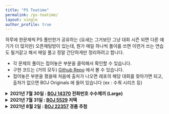 ```yaml
---
title: "PS Teatime"
permalink: /ps-teatime/
layout: single
author_profile: true
---
```


하루에 한문제씩 PS 풀만한거 공유하는 (요새는 그거보단 그냥 대회 시즌 되면 다른 얘기가 더 많지만) 오픈채팅방이 있는데, 뭔가 매일 하나씩 풀이를 쓰면 이런거 쓰는 연습도 될거같고 해서 매일 풀고 정말 간단하게만 정리하려고 합니다. 

- 각 문제의 풀이는 접어놓은 부분을 클릭해서 확인할 수 있습니다. 
- 구현 코드는 (거의 모두) [Github Repo](https://github.com/gratus907/Gratus_PS) 에서 볼 수 있습니다. 
- 접어놓은 부분을 폈을때 처음에 출처가 나오면 레포의 해당 대회를 찾아가면 되고, 출처가 없으면 BOJ Originals 에 들어 있습니다 (ex : 수쿼 시리즈 등)

<details> <summary markdown = span> <b>2021년 7월 30일 : <a href = "http://boj.kr/14370">BOJ 14370</a> 전화번호 수수께끼 (Large)</b> </summary>
- Google Codejam 2016 Round 1B : A번 Getting the Digits
- 난이도 Gold III 
- 행렬 `A[i][j]` 를 i번째 알파벳이 숫자 j에서 몇번 나타나는지를 셌다고 생각합니다.
- 벡터 `x[j]`를 j번째 숫자(ZERO-NINE까지) 가 몇번 나타나는지를 셌다고 생각합니다.
- 벡터 `b[i]`를 결과물 (마구 섞은 문자열) 에서 i번째 알파벳이 몇번 나타나는지를 셌다고 생각합니다.
- 이제, 우리는 $x$외의 $A, b$는 알고 있으며, $Ax = b$를 자연수 위에서 풀면 됩니다.
- 다만, 26 * 10 행렬 $A$, 10개짜리 벡터 $x$로 26개짜리 벡터 $b$를 만들어야 합니다.
- 그냥 Gaussian Elimination을 잘 짜도 되긴 하는데...
- 약간의 선형대수를 공부했다면, $Ax = b$의 해는 $A^T A x = A^T b$ 의 해이므로 이를 대신 푸는 방법 (Least Square method 라고도 합니다) 이 Overdetermined system을 푸는 데도 사용 가능함을 알 수 있습니다.
- 이는 정사각행렬의 가우스 소거법만으로 해결 가능하므로, 구현하면 됩니다. 해가 있음을 알고 있으므로 0으로 나누는 예외도 처리하지 않아도 됩니다.
- 여담 : 가우스 소거법의 난이도가 골드 3인가? 해서 정해를 찾아봤습니다. 정해에서는, ZERO에는 Z가 유일하고, SIX에는 X가 유일하고... 해서 유일한 알파벳을 가진 것들을 먼저 파악하고, 이들을 이용하여 순서를 잘 짜맞추면 쉽게 계산할 수 있음을 이용하는 Ad-Hoc 풀이가 정해인듯 합니다. 
</details>

<details> <summary markdown = span> <b>2021년 7월 31일 : <a href = "http://boj.kr/5529">BOJ 5529</a> 저택</b> </summary>
- JOI 2013 Problem 3 現代的な屋敷 (Modern Mansion)
- 난이도 Platinum V
- 비교적 흔히 보이는 정점 복사해서 다익스트라 돌리는 문제입니다.
- 각 칸은 본래 세로로 움직일 수 있는 정점(원래의 집)으로 생각할 수 있는데, 여기에 가로로 움직일 수 있는 정점(거울세계의 집? ㅋㅋㅋㅋ) 을 하나씩 복사합니다. 
- 칸수가 $MN$개이므로, 우리는 스위치 위치들만 정점으로 만들어야 합니다. 스위치가 없는 칸은 어차피 도움이 안 됩니다. 예외적으로 첫칸과 끝칸은 중요하므로 스위치가 있다고 생각합니다. 
- 같은 열(행) 에 위치한 칸(거울세계의 칸) 은 서로 이동 가능합니다. 다만 이러면 간선이 너무 많아질 수 있으므로, 서로 가까운 칸들만 이어주는 방법을 씁니다. 이 방법은 [이 문제](https://www.acmicpc.net/problem/2887) 에서 대표적으로 쓰입니다.
- 스위치가 있으면 스위치를 눌러 원래의 집과 거울세계를 오갈수 있되, 비용 1을 지불하면 됩니다.
- 시작점 (1, 1) 이나 끝점 (M, N) 에 스위치가 있는 경우를 특히 주의해야 합니다. 특히, 앞서 스위치가 없더라도 (1, 1) 은 스위치가 있다고 간주했는데, 이 가상의 스위치를 누르고 가로방향으로 달려갈 수 없으므로 예외처리해야 합니다.
- 끝점의 경우, 원래 집의 끝점 뿐 아니라 거울세계의 끝점에 도착할 수도 있음을 주의해야 합니다.
</details>

<details> <summary markdown = span> <b>2021년 8월 2일 : <a href = "http://boj.kr/22357">BOJ 22357</a> 경품 추첨</b> </summary>
- UCPC 2021 예선 G번 
- 난이도 Platinum V
- $a_x + b_y = a_z + b_w$ 이기 위해서는 $a_x - a_z = b_w - b_y$ 이면 됩니다.
- 따라서, $n$개짜리 수열 $k$개를 만들되, 각 수열에서 두 수를 뽑아서 얻는 차 $\binom{n}{2}$ 개를 모두 만들어 볼 때 서로 겹쳐서는 안 됩니다.
- $2000 < p_i \leq 2500$ 을 만족하는 $k$ ($k \leq 30$)개의 소수 $p_1, \dots p_k$ 를 뽑습니다.
- $i$번째 수열을 $p_i, 2p_i, 3p_i, \dots 2000p_i$ 로 잡습니다.
- 이제, $i$번째 수열에서, 두 수의 차는 항상 $p_i$의 배수입니다. 특히 $kp_i$, $k \leq 2000$ 입니다. 
- $up_i = vp_j$ 이고, $u, v \leq 2000$ 이기 위해서는, $u$ 가 $p_j$의 배수이고 $v$가 $p_i$의 배수여야 하는데 $p$ 들은 2000을 넘으므로 이는 불가능합니다. 
</details>